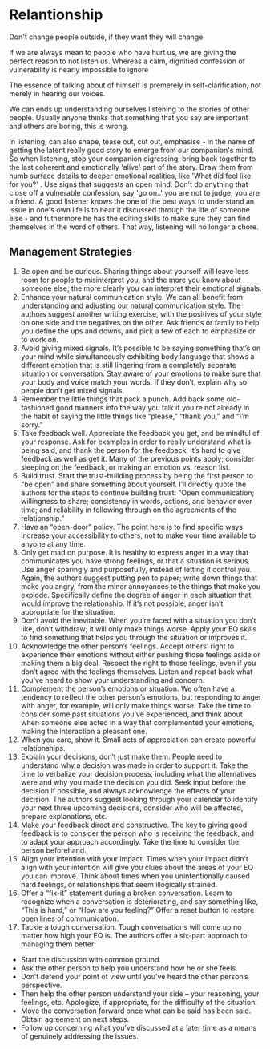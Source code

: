 # Relantionship
Don't change people outside, if they want they will change

If we are always mean to people who have hurt us, we are giving the perfect reason to not listen us. Whereas a calm, dignified confession of vulnerability is nearly impossible to ignore

The essence of talking about of himself is premerely in self-clarification, not merely in hearing our voices.

We can ends up understanding ourselves listening to the stories of other people. Usually anyone thinks that something that you say are important and others are boring, this is wrong.

In listening, can also shape, tease out, cut out, emphasise - in the name of getting the latent really good story to emerge from our companion's mind. So when listening, stop your companion digressing, bring back together to the last coherent and emotionally 'alive' part of the story. Draw them from numb surface details to deeper emotional realities, like 'What did feel like for you?' . Use signs that suggests an open mind. Don't do anything that close off a vulnerable confession, say 'go on..' you are not to judge, you are a friend. A good listener knows the one of the best ways to understand an issue in one's own life is to hear it discussed through the life of someone else - and futhermore he has the editing skills to make sure they can find themselves in the word of others. That way, listening will no longer a chore.


## Management Strategies
1. Be open and be curious. Sharing things about yourself will leave less room for people to misinterpret you, and the more you know about someone else, the more clearly you can interpret their emotional signals.
2. Enhance your natural communication style. We can all benefit from understanding and adjusting our natural communication style. The authors suggest another writing exercise, with the positives of your style on one side and the negatives on the other. Ask friends or family to help you define the ups and downs, and pick a few of each to emphasize or to work on.
3. Avoid giving mixed signals. It’s possible to be saying something that’s on your mind while simultaneously exhibiting body language that shows a different emotion that is still lingering from a completely separate situation or conversation. Stay aware of your emotions to make sure that your body and voice match your words. If they don’t, explain why so people don’t get mixed signals.
4. Remember the little things that pack a punch. Add back some old-fashioned good manners into the way you talk if you’re not already in the habit of saying the little things like “please,” “thank you,” and “I’m sorry.”
5. Take feedback well. Appreciate the feedback you get, and be mindful of your response. Ask for examples in order to really understand what is being said, and thank the person for the feedback. It’s hard to give feedback as well as get it. Many of the previous points apply; consider sleeping on the feedback, or making an emotion vs. reason list.
6. Build trust. Start the trust-building process by being the first person to “be open” and share something about yourself. I’ll directly quote the authors for the steps to continue building trust: “Open communication; willingness to share; consistency in words, actions, and behavior over time; and reliability in following through on the agreements of the relationship.”
7. Have an “open-door” policy. The point here is to find specific ways increase your accessibility to others, not to make your time available to anyone at any time.
8. Only get mad on purpose. It is healthy to express anger in a way that communicates you have strong feelings, or that a situation is serious. Use anger sparingly and purposefully, instead of letting it control you. Again, the authors suggest putting pen to paper; write down things that make you angry, from the minor annoyances to the things that make you explode. Specifically define the degree of anger in each situation that would improve the relationship. If it’s not possible, anger isn’t appropriate for the situation.
9. Don’t avoid the inevitable. When you’re faced with a situation you don’t like, don’t withdraw; it will only make things worse. Apply your EQ skills to find something that helps you through the situation or improves it.
10. Acknowledge the other person’s feelings. Accept others’ right to experience their emotions without either pushing those feelings aside or making them a big deal. Respect the right to those feelings, even if you don’t agree with the feelings themselves. Listen and repeat back what you’ve heard to show your understanding and concern.
11. Complement the person’s emotions or situation. We often have a tendency to reflect the other person’s emotions, but responding to anger with anger, for example, will only make things worse. Take the time to consider some past situations you’ve experienced, and think about when someone else acted in a way that complemented your emotions, making the interaction a pleasant one.
12. When you care, show it. Small acts of appreciation can create powerful relationships.
13. Explain your decisions, don’t just make them. People need to understand why a decision was made in order to support it. Take the time to verbalize your decision process, including what the alternatives were and why you made the decision you did. Seek input before the decision if possible, and always acknowledge the effects of your decision. The authors suggest looking through your calendar to identify your next three upcoming decisions, consider who will be affected, prepare explanations, etc.
14. Make your feedback direct and constructive. The key to giving good feedback is to consider the person who is receiving the feedback, and to adapt your approach accordingly. Take the time to consider the person beforehand.
15. Align your intention with your impact. Times when your impact didn’t align with your intention will give you clues about the areas of your EQ you can improve. Think about times when you unintentionally caused hard feelings, or relationships that seem illogically strained.
16. Offer a “fix-it” statement during a broken conversation. Learn to recognize when a conversation is deteriorating, and say something like, “This is hard,” or “How are you feeling?” Offer a reset button to restore open lines of communication.
17. Tackle a tough conversation. Tough conversations will come up no matter how high your EQ is. The authors offer a six-part approach to managing them better:

* Start the discussion with common ground.
* Ask the other person to help you understand how he or she feels.
* Don’t defend your point of view until you’ve heard the other person’s perspective.
* Then help the other person understand your side – your reasoning, your feelings, etc. Apologize, if appropriate, for the difficulty of the situation.
* Move the conversation forward once what can be said has been said. Obtain agreement on next steps.
* Follow up concerning what you’ve discussed at a later time as a means of genuinely addressing the issues.
 
